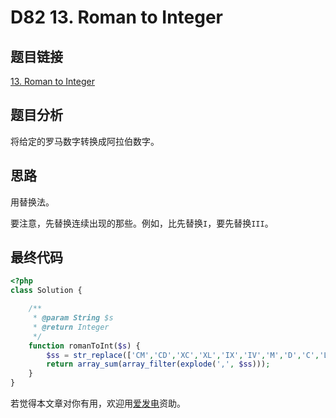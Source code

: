 # D82 13. Roman to Integer

## 题目链接

[13. Roman to Integer](https://leetcode.com/problems/roman-to-integer/)

## 题目分析

将给定的罗马数字转换成阿拉伯数字。

## 思路

用替换法。

要注意，先替换连续出现的那些。例如，比先替换`I`，要先替换`III`。

## 最终代码

```php
<?php
class Solution {

    /**
     * @param String $s
     * @return Integer
     */
    function romanToInt($s) {
        $ss = str_replace(['CM','CD','XC','XL','IX','IV','M','D','C','L','X','V','I'],[',900,',',400,',',90,',',40,',',9,',',4,',',1000,',',500,',',100,',',50,',',10,',',5,',',1,'],$s);
        return array_sum(array_filter(explode(',', $ss)));
    }
}
```

若觉得本文章对你有用，欢迎用[爱发电](https://afdian.net/@skys215)资助。

